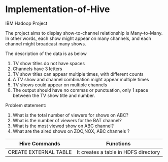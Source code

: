 # Implementation-of-Hive
IBM Hadoop Project

The project aims to display show-to-channel relationship is Many-to-Many. In other words, each show might appear on many channels, and each channel might broadcast many shows.

The description of the data is as below
1. TV show titles do not have spaces
2. Channels have 3 letters
3. TV show titles can appear multiple times, with different counts
4. A TV show and channel combination might appear multiple times
5. TV shows could appear on multiple channels
6. The output should have no commas or punctuation, only 1 space between the TV show title and number.

Problem statement:
1. What is the total number of viewers for shows on ABC?
2. What is the number of viewers for the BAT channel?
3. What is the most viewed show on ABC channel?
4. What are the aired shows on ZOO,NOX, ABC channels ?



 Hive Commands         |  Functions 
 ------------          |  -------------
 CREATE EXTERNAL TABLE |  It creates a table in HDFS directory
 
